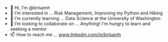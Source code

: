 - 👋 Hi, I’m @brisamh
- 👀 I’m interested in ... Risk Management, Improving my Python and Hiking 
- 🌱 I’m currently learning ... Data Science at the University of Washington
- 💞️ I’m looking to collaborate on ... Anything! I'm hungry to learn and seeking a mentor
- 📫 How to reach me ... www.linkedin.com/in/brisamh

<!---
brisamh/brisamh is a ✨ special ✨ repository because its `README.md` (this file) appears on your GitHub profile.
You can click the Preview link to take a look at your changes.
--->
